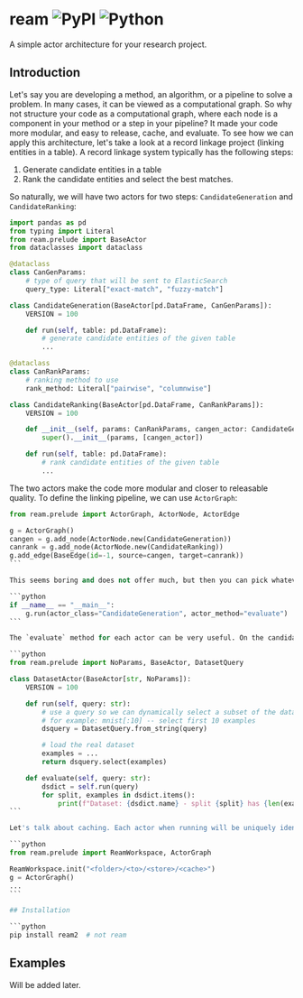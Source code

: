 # ream ![PyPI](https://img.shields.io/pypi/v/ream2) ![Python](https://img.shields.io/badge/python-v3.8+-blue.svg)

A simple actor architecture for your research project.

## Introduction

Let's say you are developing a method, an algorithm, or a pipeline to solve a problem. In many cases, it can be viewed as a computational graph. So why not structure your code as a computational graph, where each node is a component in your method or a step in your pipeline? It made your code more modular, and easy to release, cache, and evaluate.
To see how we can apply this architecture, let's take a look at a record linkage project (linking entities in a table). A record linkage system typically has the following steps:

1. Generate candidate entities in a table
2. Rank the candidate entities and select the best matches.

So naturally, we will have two actors for two steps: `CandidateGeneration` and `CandidateRanking`:

```python
import pandas as pd
from typing import Literal
from ream.prelude import BaseActor
from dataclasses import dataclass

@dataclass
class CanGenParams:
    # type of query that will be sent to ElasticSearch
    query_type: Literal["exact-match", "fuzzy-match"]

class CandidateGeneration(BaseActor[pd.DataFrame, CanGenParams]):
    VERSION = 100

    def run(self, table: pd.DataFrame):
        # generate candidate entities of the given table
        ...

@dataclass
class CanRankParams:
    # ranking method to use
    rank_method: Literal["pairwise", "columnwise"]

class CandidateRanking(BaseActor[pd.DataFrame, CanRankParams]):
    VERSION = 100

    def __init__(self, params: CanRankParams, cangen_actor: CandidateGeneration):
        super().__init__(params, [cangen_actor])

    def run(self, table: pd.DataFrame):
        # rank candidate entities of the given table
        ...
```

The two actors make the code more modular and closer to releasable quality. To define the linking pipeline, we can use `ActorGraph`:

````python
from ream.prelude import ActorGraph, ActorNode, ActorEdge

g = ActorGraph()
cangen = g.add_node(ActorNode.new(CandidateGeneration))
canrank = g.add_node(ActorNode.new(CandidateRanking))
g.add_edge(BaseEdge(id=-1, source=cangen, target=canrank))
```

This seems boring and does not offer much, but then you can pick whatever actor and its function you want to call without manually initializing and parsing command line arguments. For example, we want to trigger the `evaluate` method on each actor. The parameters of the actors will be obtained automatically from the command line arguments, thanks to the [`yada`](https://github.com/binh-vu/yada) parser.

```python
if __name__ == "__main__":
    g.run(actor_class="CandidateGeneration", actor_method="evaluate")
```

The `evaluate` method for each actor can be very useful. On the candidate generation actor, it can tell us the upper bound accuracy of our method so we know whether we need to improve the candidate generation or candidate ranking. If a dataset actor is introduced to the computational graph as demonstrated below, its evaluate method can tell us statistics about the dataset.

```python
from ream.prelude import NoParams, BaseActor, DatasetQuery

class DatasetActor(BaseActor[str, NoParams]):
    VERSION = 100

    def run(self, query: str):
        # use a query so we can dynamically select a subset of the dataset for quickly test
        # for example: mnist[:10] -- select first 10 examples
        dsquery = DatasetQuery.from_string(query)

        # load the real dataset
        examples = ...
        return dsquery.select(examples)

    def evaluate(self, query: str):
        dsdict = self.run(query)
        for split, examples in dsdict.items():
            print(f"Dataset: {dsdict.name} - split {split} has {len(examples)} examples")
```

Let's talk about caching. Each actor when running will be uniquely identified by its name, version, and parameters (including the dependent actor parameters), and this is referred to as actor state which you can retrieve from `BaseActor.get_actor_state` function. From this, we can create a unique folder associated with that state that you can use to store your cache data (the folder can be retrieved from the function `BaseActor.get_working_fs`). Whenever the actor's dependency is updated, you will always get a new folder so no worry about managing the cache yourself! To set it up, in the file that defines the actor graph, init the ream workspace as follows:

```python
from ream.prelude import ReamWorkspace, ActorGraph

ReamWorkspace.init("<folder>/<to>/<store>/<cache>")
g = ActorGraph()
...
```

## Installation

```python
pip install ream2  # not ream
````

## Examples

Will be added later.
